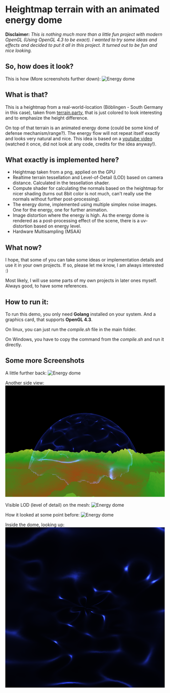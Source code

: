 # Heightmap terrain with an animated energy dome

**Disclaimer:** *This is nothing much more than a little fun project with modern OpenGL (Using OpenGL 4.3 to be exact). I wanted to try some ideas and effects and decided to put it all in this project.
It turned out to be fun and nice looking.*

## So, how does it look?

This is how (More screenshots further down):
![Energy dome](https://github.com/MauriceGit/RealHeightmapTerrain/blob/master/Screenshots/final_energy_sphere.png "a colored heightmap terrain with an energy dome")

## What is that?
This is a heightmap from a real-world-location (Böblingen - South Germany in this case), taken from [terrain.party](http://terrain.party/), that is
just colored to look interesting and to emphasize the height difference.

On top of that terrain is an animated energy dome (could be some kind of defense mechanism/range?). The energy flow will not repeat itself exactly and looks very natural and nice.
This idea is based on a [youtube video](https://www.youtube.com/watch?v=zLSPaE1qsvM&feature=youtu.be) (watched it once, did not look at any code, credits for the idea anyway!).

## What exactly is implemented here?

* Heightmap taken from a png, applied on the GPU
* Realtime terrain tessellation and Level-of-Detail (LOD) based on camera distance. Calculated in the tessellation shader.
* Compute shader for calculating the normals based on the heightmap for nicer shading (turns out 8bit color is not much, can't really use the normals without further post-processing).
* The energy dome, implemented using multiple simplex noise images. One for the energy, one for further animation.
* Image distortion where the energy is high. As the energy dome is rendered as a post-processing effect of the scene, there is a uv-distortion based on energy level.
* Hardware Multisampling (MSAA)

## What now?

I hope, that some of you can take some ideas or implementation details and use it in your own projects. If so, please let me know, I am always interested :)

Most likely, I will use some parts of my own projects in later ones myself. Always good, to have some references.

## How to run it:

To run this demo, you only need **Golang** installed on your system. And a graphics card, that supports **OpenGL 4.3**.

On linux, you can just run the *compile.sh* file in the main folder.

On Windows, you have to copy the command from the *compile.sh* and run it directly.

## Some more Screenshots

A little further back:
![Energy dome](https://github.com/MauriceGit/RealHeightmapTerrain/blob/master/Screenshots/final_energy_sphere2.png "a colored heightmap terrain with an energy dome")

Another side view:
![Energy dome](https://github.com/MauriceGit/Energy-Dome_Terrain/blob/master/Screenshots/side_view.png "side view closeup")

Visible LOD (level of detail) on the mesh:
![Energy dome](https://github.com/MauriceGit/RealHeightmapTerrain/blob/master/Screenshots/terrain_distance_based_lod.png "LOD")

How it looked at some point before:
![Energy dome](https://github.com/MauriceGit/RealHeightmapTerrain/blob/master/Screenshots/energy_sphere_multisampled.png "before color adjustments")

Inside the dome, looking up:
![Energy dome](https://github.com/MauriceGit/Energy-Dome_Terrain/blob/master/Screenshots/energy_from_inside.png "from inside the dome, looking up")
